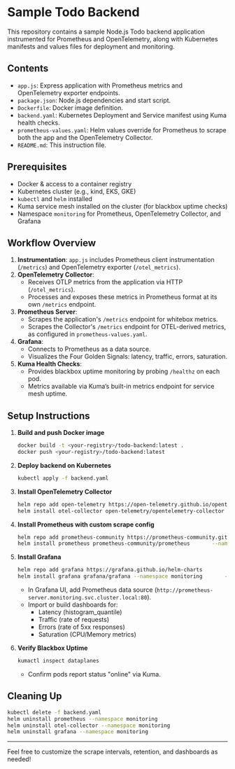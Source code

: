 # Sample Todo Backend

This repository contains a sample Node.js Todo backend application instrumented for Prometheus and OpenTelemetry, along with Kubernetes manifests and values files for deployment and monitoring.

## Contents

- `app.js`: Express application with Prometheus metrics and OpenTelemetry exporter endpoints.
- `package.json`: Node.js dependencies and start script.
- `Dockerfile`: Docker image definition.
- `backend.yaml`: Kubernetes Deployment and Service manifest using Kuma health checks.
- `prometheus-values.yaml`: Helm values override for Prometheus to scrape both the app and the OpenTelemetry Collector.
- `README.md`: This instruction file.

## Prerequisites

- Docker & access to a container registry
- Kubernetes cluster (e.g., kind, EKS, GKE)
- `kubectl` and `helm` installed
- Kuma service mesh installed on the cluster (for blackbox uptime checks)
- Namespace `monitoring` for Prometheus, OpenTelemetry Collector, and Grafana

## Workflow Overview

1. **Instrumentation**: `app.js` includes Prometheus client instrumentation (`/metrics`) and OpenTelemetry exporter (`/otel_metrics`).
2. **OpenTelemetry Collector**:
   - Receives OTLP metrics from the application via HTTP (`/otel_metrics`).
   - Processes and exposes these metrics in Prometheus format at its own `/metrics` endpoint.
3. **Prometheus Server**:
   - Scrapes the application's `/metrics` endpoint for whitebox metrics.
   - Scrapes the Collector's `/metrics` endpoint for OTEL-derived metrics, as configured in `prometheus-values.yaml`.
4. **Grafana**:
   - Connects to Prometheus as a data source.
   - Visualizes the Four Golden Signals: latency, traffic, errors, saturation.
5. **Kuma Health Checks**:
   - Provides blackbox uptime monitoring by probing `/healthz` on each pod.
   - Metrics available via Kuma’s built-in metrics endpoint for service mesh uptime.

## Setup Instructions

1. **Build and push Docker image**  
    ```bash
    docker build -t <your-registry>/todo-backend:latest .
    docker push <your-registry>/todo-backend:latest
    ```

2. **Deploy backend on Kubernetes**  
    ```bash
    kubectl apply -f backend.yaml
    ```

3. **Install OpenTelemetry Collector**  
    ```bash
    helm repo add open-telemetry https://open-telemetry.github.io/opentelemetry-helm-charts
    helm install otel-collector open-telemetry/opentelemetry-collector       --namespace monitoring       --set service.pipelines.metrics.receivers.otlp.protocols.http.endpoint="0.0.0.0:4318"       --set service.pipelines.metrics.exporters.prometheus.endpoint="/metrics"
    ```

4. **Install Prometheus with custom scrape config**  
    ```bash
    helm repo add prometheus-community https://prometheus-community.github.io/helm-charts
    helm install prometheus prometheus-community/prometheus       --namespace monitoring       -f prometheus-values.yaml
    ```

5. **Install Grafana**  
    ```bash
    helm repo add grafana https://grafana.github.io/helm-charts
    helm install grafana grafana/grafana --namespace monitoring       --set adminPassword='StrongPass123'
    ```
    - In Grafana UI, add Prometheus data source (`http://prometheus-server.monitoring.svc.cluster.local:80`).
    - Import or build dashboards for:
      - Latency (histogram_quantile)
      - Traffic (rate of requests)
      - Errors (rate of 5xx responses)
      - Saturation (CPU/Memory metrics)

6. **Verify Blackbox Uptime**  
    ```bash
    kumactl inspect dataplanes
    ```
    - Confirm pods report status "online" via Kuma.

## Cleaning Up

```bash
kubectl delete -f backend.yaml
helm uninstall prometheus --namespace monitoring
helm uninstall otel-collector --namespace monitoring
helm uninstall grafana --namespace monitoring
```

---
Feel free to customize the scrape intervals, retention, and dashboards as needed!
